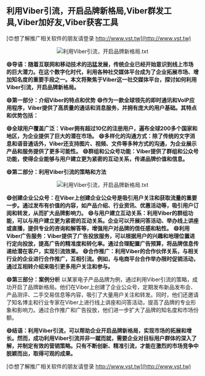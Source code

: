 ## **利用Viber引流，开启品牌新格局,Viber群发工具,Viber加好友,Viber获客工具**

[😍想了解推广相关软件的朋友请登录 http://www.vst.tw](http://www.vst.tw)

 <center><img src="https://vst.tw/MP4/tuiguang/png/5.png" alt="利用Viber引流，开启品牌新格局.txt"></center>

**😄导语：随着互联网和移动技术的迅猛发展，传统企业已经开始意识到线上市场的巨大潜力。在这个数字化时代，利用各种社交媒体平台成为了企业拓展市场、增加知名度的重要手段之一。本文将聚焦于Viber这一社交媒体平台，探讨如何利用Viber引流，开启品牌新格局。**

**😄第一部分：介绍Viber的特点和优势**
**😄作为一款全球领先的即时通讯和VoIP应用程序，Viber提供了高质量的通话和消息服务，并拥有庞大的用户基础。其特点和优势包括：**

**😄全球用户覆盖广泛：Viber拥有超过10亿的注册用户，遍布全球200多个国家和地区，为企业提供了巨大的潜在市场。**
**😄多样化的沟通方式：除了传统的文字消息和语音通话外，Viber还支持图片、视频、文件等多种方式的沟通，为企业展示产品和服务提供了更多可能性。**
**😄群组和公众号功能：Viber提供了群组和公众号功能，使得企业能够与用户建立更为紧密的互动关系，传递品牌价值和信息。**

**😄第二部分：利用Viber引流的策略和方法**

 <center><img src="https://vst.tw/MP4/tuiguang/png/4.png" alt="利用Viber引流，开启品牌新格局.txt"></center>

**😄创建企业公众号：在Viber上创建企业公众号是吸引用户关注和获取流量的重要一步。通过发布有价值的内容，如产品介绍、行业资讯、优惠活动等，吸引用户订阅和转发，从而扩大品牌影响力。**
**😄与用户建立互动关系：利用Viber的群组功能，可以与用户建立更为紧密的互动关系。企业可以开展问答活动、举办线上讲座或直播，提供专业的咨询和解答等，增强用户对品牌的信任感和粘性。**
**😄利用Viber广告服务：Viber提供了广告投放服务，可以根据用户的兴趣和地理位置进行定向投放，提高广告的精准度和转化率。通过合理配置广告预算，将品牌信息传递给潜在客户，实现引流效果。**
**😄合作推广：利用Viber的合作伙伴关系，与相关行业的企业进行合作推广，互相引流。例如，与电商平台合作举办限时促销活动，通过互相转介绍来吸引更多用户关注和参与。**

**😄第三部分：案例分析**
以某家电子产品品牌为例，通过利用Viber引流的策略，成功开启了品牌新格局。他们在Viber上创建了企业公众号，定期发布新品发布会、产品测评、二手交易信息等内容，吸引了大量用户关注和转发。同时，他们还邀请了知名博主和行业专家在Viber上进行线上讲座和问答活动，提高了品牌的专业形象和影响力。通过合作推广和广告投放，他们进一步扩大了品牌的知名度和市场份额。

**😄结语：利用Viber引流，可以帮助企业开启品牌新格局，实现市场的拓展和增长。然而，成功利用Viber引流并非一蹴而就，需要企业对目标用户群体的深入了解，并制定有效的营销策略。只有不断创新、精准引流，才能在激烈的市场竞争中脱颖而出，取得可观的成果。**

[😍想了解推广相关软件的朋友请登录 http://www.vst.tw](http://www.vst.tw)



